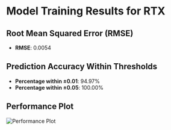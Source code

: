 # Model Training Results for RTX

## Root Mean Squared Error (RMSE)
- **RMSE**: 0.0054

## Prediction Accuracy Within Thresholds
- **Percentage within ±0.01**: 94.97%
- **Percentage within ±0.05**: 100.00%

## Performance Plot
![Performance Plot](../imgs/RTX.png)
